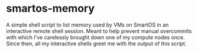 # smartos-memory
A simple shell script to list memory used by VMs on SmartOS in an interactive remote shell session.
Meant to help prevent manual overcommits with which I've carelessly brought down one of my compute nodes once.
Since then, all my interactive shells greet me with the output of this script.
